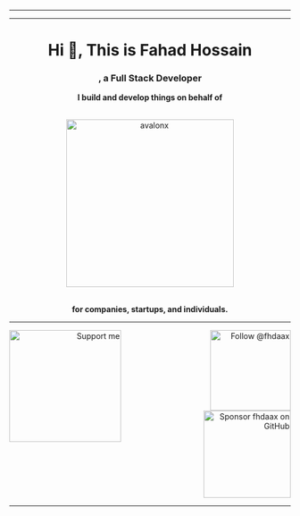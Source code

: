 <hr />
<hr />
<h1 align="center">Hi 👋, This is Fahad Hossain</h1>

<h3 align="center">, a Full Stack Developer</h3>

<div align="center">
  <p align="center"><strong>I build and develop things on behalf of</strong></p>
  <br />
  <a href="https://avalonx.io">
    <img alt="avalonx" src="https://user-images.githubusercontent.com/30201930/138213545-3240b91b-15c5-4260-beb7-8dc2040525da.png" width="300" />
  </a>
  <br />
  <br />
  <p align="center"><strong>for companies, startups, and individuals.</strong></p>
</div>
<hr />

<p align="right">
  <a href="https://www.buymeacoffee.com/fhdaax">
    <img src="https://media.giphy.com/media/o7RZbs4KAA6tvM4H6j/giphy.gif" alt="Support me" title="Support me" width="200" align="left">
  </a>

  <a href="https://twitter.com/intent/follow?screen_name=fhdaax">
    <img src="https://user-images.githubusercontent.com/30201930/138553065-91615c08-78b2-4a2a-abbf-86ca2c44b58e.png" width="144" alt="Follow @fhdaax" title="Follow @fhdaax">
  </a>

  <a href="https://github.com/sponsors/fhdaax">
    <img src="https://user-images.githubusercontent.com/30201930/138553137-b79fe40a-95c0-4797-abf1-13defa5fcb5a.png" width="156" alt="Sponsor fhdaax on GitHub" title="Sponsor fhdaax on GitHub">
  </a>
</p>

<hr />
